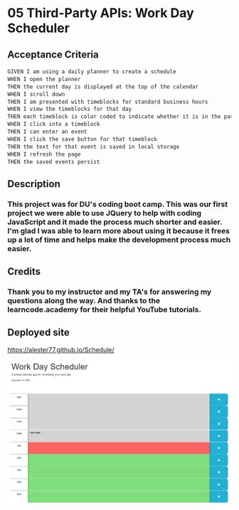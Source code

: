 # 05 Third-Party APIs: Work Day Scheduler

## Acceptance Criteria

```md
GIVEN I am using a daily planner to create a schedule
WHEN I open the planner
THEN the current day is displayed at the top of the calendar
WHEN I scroll down
THEN I am presented with timeblocks for standard business hours
WHEN I view the timeblocks for that day
THEN each timeblock is color coded to indicate whether it is in the past, present, or future
WHEN I click into a timeblock
THEN I can enter an event
WHEN I click the save button for that timeblock
THEN the text for that event is saved in local storage
WHEN I refresh the page
THEN the saved events persist
```

## Description
### This project was for DU's coding boot camp. This was our first project we were able to use JQuery to help with coding JavaScript and it made the process much shorter and easier. I'm glad I was able to learn more about using it because it frees up a lot of time and helps make the development process much easier.  

## Credits
### Thank you to my instructor and my TA's for answering my questions along the way. And thanks to the learncode.academy for their helpful YouTube tutorials.  

## Deployed site

https://alester77.github.io/Schedule/

<img src="assets/images/screenshot.png">